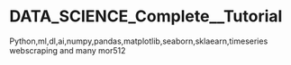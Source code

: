 # DATA_SCIENCE_Complete__Tutorial 
Python,ml,dl,ai,numpy,pandas,matplotlib,seaborn,sklaearn,timeseries webscraping and many mor512
